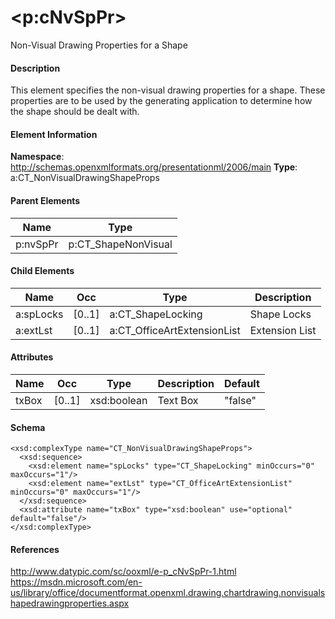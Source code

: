 # &lt;p:cNvSpPr&gt;

Non-Visual Drawing Properties for a Shape

#### Description

This element specifies the non-visual drawing properties for a shape. These properties are to be used by the generating application to determine how the shape should be dealt with.

#### Element Information

**Namespace**: http://schemas.openxmlformats.org/presentationml/2006/main
**Type**: a:CT_NonVisualDrawingShapeProps

#### Parent Elements

Name     | Type
-------- | -------------------
p:nvSpPr | p:CT_ShapeNonVisual

#### Child Elements

Name      | Occ    | Type                        | Description
--------- | ------ | --------------------------- | --------------
a:spLocks | [0..1] | a:CT_ShapeLocking           | Shape Locks
a:extLst  | [0..1] | a:CT_OfficeArtExtensionList | Extension List

#### Attributes

Name      | Occ    | Type        | Description         | Default
--------- | ------ | ----------- | ------------------- | -------
txBox     | [0..1] | xsd:boolean | Text Box            | "false"

#### Schema

```
<xsd:complexType name="CT_NonVisualDrawingShapeProps">
  <xsd:sequence>
    <xsd:element name="spLocks" type="CT_ShapeLocking" minOccurs="0" maxOccurs="1"/>
    <xsd:element name="extLst" type="CT_OfficeArtExtensionList" minOccurs="0" maxOccurs="1"/>
  </xsd:sequence>
  <xsd:attribute name="txBox" type="xsd:boolean" use="optional" default="false"/>
</xsd:complexType>
```

#### References

http://www.datypic.com/sc/ooxml/e-p_cNvSpPr-1.html
https://msdn.microsoft.com/en-us/library/office/documentformat.openxml.drawing.chartdrawing.nonvisualshapedrawingproperties.aspx
